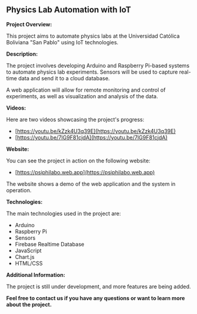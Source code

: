 
## Physics Lab Automation with IoT

**Project Overview:**

This project aims to automate physics labs at the Universidad Católica Boliviana "San Pablo" using IoT technologies.

**Description:**

The project involves developing Arduino and Raspberry Pi-based systems to automate physics lab experiments. Sensors will be used to capture real-time data and send it to a cloud database.

A web application will allow for remote monitoring and control of experiments, as well as visualization and analysis of the data.

**Videos:**

Here are two videos showcasing the project's progress:

- [https://youtu.be/kZzk4U3q39E](https://youtu.be/kZzk4U3q39E)
- [https://youtu.be/7lG9F81cjdA](https://youtu.be/7lG9F81cjdA)

**Website:**

You can see the project in action on the following website:

- [https://psiphilabo.web.app](https://psiphilabo.web.app)

The website shows a demo of the web application and the system in operation.

**Technologies:**

The main technologies used in the project are:

- Arduino
- Raspberry Pi
- Sensors
- Firebase Realtime Database
- JavaScript
- Chart.js
- HTML/CSS

**Additional Information:**

The project is still under development, and more features are being added.

**Feel free to contact us if you have any questions or want to learn more about the project.**



